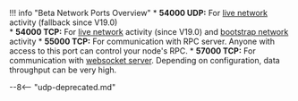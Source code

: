 !!! info "Beta Network Ports Overview"
	* **54000 UDP:** For [live network](/glossary#live-network) activity (fallback since V19.0)  
	* **54000 TCP:** For [live network](/glossary#live-network) activity (since V19.0) and [bootstrap network](/glossary#bootstrap-network) activity
	* **55000 TCP:** For communication with RPC server. Anyone with access to this port can control your node's RPC.
	* **57000 TCP:** For communication with [websocket server](/integration-guides/websockets). Depending on configuration, data throughput can be very high.

--8<-- "udp-deprecated.md"
